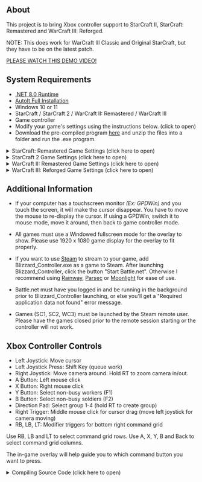 ## About

This project is to bring Xbox controller support to StarCraft II, StarCraft: Remastered and WarCraft III: Reforged.

NOTE: This does work for WarCraft III Classic and Original StarCraft, but they have to be on the latest patch.

[PLEASE WATCH THIS DEMO VIDEO!](https://www.youtube.com/watch?v=yYyOBewhT2Q)

## System Requirements

- [.NET 8.0 Runtime](https://dotnet.microsoft.com/en-us/download/dotnet/8.0)
- [AutoIt Full Installation](https://www.autoitscript.com/site/autoit/downloads/)
- Windows 10 or 11
- StarCraft / StarCraft 2 / WarCraft II: Remastered / WarCraft III
- Game controller
- Modify your game's settings using the instructions below. (click to open)
- Download the pre-compiled program [here](https://github.com/erfg12/Blizzard_Controller_Support/releases) and unzip the files into a folder and run the .exe program.

<details>
<summary>StarCraft: Remastered Game Settings (click here to open)</summary>

- Fullscreen Window Display Mode
    - `Options` > `Graphics` > `Display Mode: Windowed (Fullscreen)` > `Click Accept Button`
- Edit Game Hotkeys
    - Edit `%HOMEPATH%/Documents/StarCraft/CSettings.json` or `%HOMEPATH%/OneDrive/Documents/StarCraft/CSettings.json` with Notepad or VSCode.
    - Replace Hotkeys: with `"Hotkeys": "STR_RSRCH_STIM=w\nSTR_RSRCH_MAGNA=q\nSTR_RSRCH_EMP=q\nSTR_RSRCH_MINES=w\nSTR_RSRCH_SIEGE=e\nSTR_RSRCH_DEFMTX=m\nSTR_RSRCH_IRRADIATE=w\nSTR_RSRCH_YAMATO=q\nSTR_RSRCH_SHIP_CLOAK=q\nSTR_RSRCH_MAN_CLOAK=w\nSTR_USESTIM=z\nSTR_USEMAGNA=x\nSTR_USEMINES=z\nSTR_SCANNERSWEEP=q\nSTR_SIEGE_MODE=z\nSTR_TANK_MODE=z\nSTR_DEFMTX=z\nSTR_USEEMP=x\nSTR_IRRADIATE=c\nSTR_YAMATO=z\nSTR_CLOAK=z\nSTR_DECLOAK=z\nSTR_RSRCH_BURROW=e\nSTR_RSRCH_INFEST=i\nSTR_RSRCH_INFBROOD=q\nSTR_RSRCH_PLAGUE=s\nSTR_RSRCH_PARASITE=r\nSTR_RSRCH_BLOODBOIL=q\nSTR_RSRCH_ENSNARE=w\nSTR_RSRCH_CONSUME=w\nSTR_BURROW=c\nSTR_DEBURROW=c\nSTR_INFEST=d\nSTR_INFBROOD=x\nSTR_PLAGUE=z\nSTR_PARASITE=z\nSTR_BLOODBOIL=x\nSTR_CONSUME=d\nSTR_KERRIGAN_CONSUME=u\nSTR_ENSNARE=c\nSTR_RSRCH_PSISTORM=q\nSTR_RSRCH_HALLUCINATION=w\nSTR_RSRCH_RECALL=q\nSTR_RSRCH_STASIS=w\nSTR_RSRCH_SUMMON_ARCHON=a\nSTR_PSISTORM=z\nSTR_HALLUCINATION=x\nSTR_RECALL=z\nSTR_STASIS=x\nSTR_MAKE_P_ARCHON=c\nSTR_UP_T_ARMOR=w\nSTR_UP_T_VEHICLE_PLATING=a\nSTR_UP_T_SHIP_PLATING=s\nSTR_UP_Z_CARAPACE=e\nSTR_UP_Z_PLATING=w\nSTR_UP_P_ARMOR=w\nSTR_UP_P_PLATING=w\nSTR_UP_T_MAN_GUNS=q\nSTR_UP_T_VEHICLE_GUNS=q\nSTR_UP_T_SHIP_GUNS=w\nSTR_UP_Z_MELEE_ATTACKS=q\nSTR_UP_Z_MISSILE_ATTACKS=w\nSTR_UP_Z_FLYER_ATTACKS=q\nSTR_UP_P_GND_WEAPONS=q\nSTR_UP_P_AIR_WEAPONS=q\nSTR_UP_P_SHIELDS=e\nSTR_UP_MARINE_GUN_RANGE=q\nSTR_UP_VULTURE_SPEED=q\nSTR_UP_VESSEL_ENERGY=e\nSTR_UP_GHOST_SIGHT=a\nSTR_UP_GHOST_ENERGY=s\nSTR_UP_WRAITH_ENERGY=w\nSTR_UP_CRUISER_ENERGY=w\nSTR_UP_OVERLORD_TRANSPORT=a\nSTR_UP_OVERLORD_SIGHT=s\nSTR_UP_OVERLORD_SPEED=l\nSTR_UP_ZERGLING_SPEED=q\nSTR_UP_ZERGLING_ATTACK_SPEED=w\nSTR_UP_HYDRALISK_SPEED=q\nSTR_UP_HYDRALISK_ATTACK_RANGE=w\nSTR_UP_QUEEN_ENERGY=e\nSTR_UP_DEFILER_ENERGY=e\nSTR_UP_DRAGOON_ATTACK_RANGE=e\nSTR_UP_ZEALOT_SPEED=q\nSTR_UP_SCARAB_DAMAGE=q\nSTR_UP_REAVER_CAPACITY=w\nSTR_UP_SHUTTLE_SPEED=e\nSTR_UP_OBSERVER_SIGHT=w\nSTR_UP_OBSERVER_SPEED=q\nSTR_UP_TEMPLAR_ENERGY=e\nSTR_UP_SCOUT_SIGHT=q\nSTR_UP_SCOUT_SPEED=w\nSTR_UP_CARRIER_CAPACITY=e\nSTR_UP_ARBITER_ENERGY=e\nSTR_MAKE_Z_ZERGLING=w\nSTR_MAKE_Z_HYDRALISK=a\nSTR_MAKE_Z_ULTRALISK=x\nSTR_MAKE_Z_DRONE=q\nSTR_MAKE_Z_OVERLORD=e\nSTR_MAKE_Z_MUTALID=s\nSTR_GUARDIAN_ASPECT=z\nSTR_MAKE_Z_QUEEN=z\nSTR_MAKE_Z_DEFILER=c\nSTR_MAKE_Z_AVENGER=d\nSTR_MAKE_Z_INFESTED=q\nSTR_MAKE_T_MARINE=q\nSTR_MAKE_T_GHOST=e\nSTR_MAKE_T_FIREBAT=w\nSTR_MAKE_T_VULTURE=v\nSTR_MAKE_T_GOLIATH=g\nSTR_MAKE_T_TANK=t\nSTR_MAKE_T_SCV=q\nSTR_MAKE_T_WRAITH=q\nSTR_MAKE_T_VESSEL=e\nSTR_MAKE_T_DROPSHIP=w\nSTR_MAKE_T_BCRUISER=a\nSTR_MAKE_T_NUKE=q\nSTR_MAKE_P_OBSERVER=e\nSTR_MAKE_P_PROBE=q\nSTR_MAKE_P_ZEALOT=q\nSTR_MAKE_P_DRAGOON=w\nSTR_MAKE_P_TEMPLAR=e\nSTR_MAKE_P_SHUTTLE=q\nSTR_MAKE_P_SCOUT=q\nSTR_MAKE_P_ARBITER=e\nSTR_MAKE_P_CARRIER=w\nSTR_MAKE_P_INTERCEPTOR=z\nSTR_MAKE_P_REAVER=w\nSTR_MAKE_P_SCARAB=z\nSTR_BLD_HATCHERY=q\nSTR_BLD_CREEP_COLONY=w\nSTR_BLD_ZEXTRACTOR=e\nSTR_BLD_SPAWNING=a\nSTR_BLD_EVO_CHAMBER=s\nSTR_BLD_HYDRA_DEN=z\nSTR_BLD_NYDUS=e\nSTR_BLD_SPIRE=q\nSTR_BLD_NEST=w\nSTR_BLD_ULTRA_CAVERN=a\nSTR_BLD_DEFILER_MOUND=s\nSTR_BLD_LAIR=z\nSTR_BLD_HIVE=z\nSTR_BLD_GREATERSPIRE=z\nSTR_BLD_SPORE_COLONY=z\nSTR_BLD_SUNKEN_COLONY=x\nSTR_NYDUS_EXIT=q\nSTR_BLD_NEXUS=q\nSTR_BLD_PYLON=w\nSTR_BLD_ASSIMILATOR=e\nSTR_BLD_GATEWAY=a\nSTR_BLD_FORGE=s\nSTR_BLD_PHOTON=d\nSTR_BLD_CYBER_CORE=z\nSTR_BLD_SHIELDBATT=x\nSTR_BLD_ROBOTICS=q\nSTR_BLD_OBSERVATORY=z\nSTR_BLD_CITADEL=e\nSTR_BLD_ARCHIVES=d\nSTR_BLD_STARGATE=w\nSTR_BLD_FLEET_BEACON=s\nSTR_BLD_TRIBUNAL=x\nSTR_BLD_ROBOTICS_BAY=a\nSTR_BLD_TCOMMANDCTR=q\nSTR_BLD_DEPOT=w\nSTR_BLD_REFINERY=e\nSTR_BLD_BARRACKS=a\nSTR_BLD_ENGINEERING=s\nSTR_BLD_TURRET=d\nSTR_BLD_ACADEMY=z\nSTR_BLD_PILLBOX=x\nSTR_BLD_FACTORY=q\nSTR_BLD_TSTARPORT=w\nSTR_BLD_SCIENCE_FAC=e\nSTR_BLD_ARMORY=a\nSTR_BLD_COMSAT=z\nSTR_BLD_SILO=x\nSTR_BLD_DOCKS=z\nSTR_BLD_COVERT_OPS=z\nSTR_BLD_PHYSICS=x\nSTR_BLD_MACHINE=z\nSTR_MOVE=q\nSTR_STOP=w\nSTR_ATTACK=e\nSTR_PATROL=a\nSTR_HOLD=s\nSTR_WAYPOINTS=w\nSTR_LAND=c\nSTR_LIFTOFF=c\nSTR_RALLYPOINT=k\nSTR_RECHARGE=q\nSTR_SELECT_LARVA=q\nSTR_GATHER=s\nSTR_RETURN=d\nSTR_REPAIR=a\nSTR_BUILD=z\nSTR_BLD_ADVANCED=x\nSTR_MUTATE=z\nSTR_MUTATE_ADV=x\nSTR_MORPH_ADV=v\nSTR_PICKUP=x\nSTR_UNLOAD=c\nSTR_NUKESTRIKE=c\nSTR_PLACE_COP=p\nSTR_RSRCH_CURE=a\nSTR_RSRCH_MYOPIA=s\nSTR_HEAL=z\nSTR_CURE=x\nSTR_MYOPIA=c\nSTR_RSRCH_LURKERASPECT=a\nSTR_RSRCH_DISRUPTOR=a\nSTR_RSRCH_MINDCONTROL=a\nSTR_RSRCH_PSYFEEDBACK=f\nSTR_RSRCH_PARALIZE=s\nSTR_MAKE_P_DARCHON=c\nSTR_DISRUPTOR=z\nSTR_MINDCONTROL=x\nSTR_PSYFEEDBACK=z\nSTR_USEPARALIZE=c\nSTR_UP_MEDIC_ENERGY=d\nSTR_UP_T_MISSILE_BOOST=a\nSTR_UP_Z_ULTRA_SPEED=q\nSTR_UP_Z_ULTRA_ARMOR=w\nSTR_UP_CORSAIR_ENERGY=s\nSTR_UP_DARCHON_ENERGY=d\nSTR_DEVOURER_ASPECT=x\nSTR_MAKE_Z_LURKER=z\nSTR_MAKE_T_MEDIC=a\nSTR_MAKE_T_FRIGATE=s\nSTR_MAKE_P_CORSAIR=a\nSTR_MAKE_P_DTEMPLAR=a\n",` 
    - Save and Close.
</details>

<details>
<summary>StarCraft 2 Game Settings (click here to open)</summary>

- Enable Grid Hotkeys
    - `Options` > `Hotkeys` > `Selected Profile: Grid` > `Click Accept Button`
- Fullscreen Window Display Mode
    - `Options` > `Graphics` > `Display Mode: Windowed (Fullscreen)` > `Click Accept Button`
</details>

<details>
<summary>WarCraft II: Remastered Game Settings (click here to open)</summary>

- Enable Grid Hotkeys
    - `Options` > `Gameplay` > `Grid layout hot keys` > `Click to check this box`
- Enable Classic UI
    - `Options` > `Preferences` > `UI Scale` > `Classic` > `Click to check the radio button`
- Fullscreen Window Display Mode
    - `Options` > `Preferences` > `Display Mode: Windowed` > `Click to check this box` > `Click Ok Button`
</details>

<details>
<summary>WarCraft III: Reforged Game Settings (click here to open)</summary>

- Enable Grid Hotkeys
    - `Options` > `Input` > `Preset Keybindings` > `Grid`
- Fullscreen Window Display Mode
    - `Options` > `Graphics` > `Display Mode: Windowed (Fullscreen)` > `Click Accept Button`
- Keep mouse in Window
    - `Options` > `Input` > `Confine Mouse Cursor` > `On`
</details>

## Additional Information

- If your computer has a touchscreen monitor _(Ex: GPDWin)_ and you touch the screen, it will make the cursor disappear. You have to move the mouse to re-display the cursor. If using a GPDWin, switch it to mouse mode, move it around, then back to game controller mode.

- All games must use a Windowed fullscreen mode for the overlay to show. Please use 1920 x 1080 game display for the overlay to fit properly.

- If you want to use [Steam](https://store.steampowered.com/streaming/) to stream to your game, add Blizzard_Controller.exe as a game to Steam. After launching Blizzard_Controller, click the button "Start Battle.net". Otherwise I recommend using [Rainway](https://rainway.com/), [Parsec](https://parsecgaming.com/) or [Moonlight](https://moonlight-stream.org/) for ease of use.

- Battle.net must have you logged in and be running in the background prior to Blizzard_Controller launching, or else you'll get a "Required application data not found" error message.

- Games (SC1, SC2, WC3) must be launched by the Steam remote user. Please have the games closed prior to the remote session starting or the controller will not work.

## Xbox Controller Controls
- Left Joystick: Move cursor
- Left Joystick Press: Shift Key (queue work)
- Right Joystick: Move camera around. Hold RT to zoom camera in/out.
- A Button: Left mouse click
- X Button: Right mouse click
- Y Button: Select non-busy workers (F1)
- B Button: Select non-busy soldiers (F2)
- Direction Pad: Select group 1-4 (hold RT to create group)
- Right Trigger: Middle mouse click for cursor drag (move left joystick for camera moving)
- RB, LB, LT: Modifier triggers for bottom right command grid

Use RB, LB and LT to select command grid rows.
Use A, X, Y, B and Back to select command grid columns.

The in-game overlay will help guide you to which command button you want to press.

<details>
<summary>Compiling Source Code (click here to open)</summary>

You need [Visual Studio 2022](https://visualstudio.microsoft.com/vs/), 
[VS Installer Projects Extension](https://marketplace.visualstudio.com/items?itemName=VisualStudioClient.MicrosoftVisualStudio2022InstallerProjects) 
and [AutoIt Full Installation](https://www.autoitscript.com/site/autoit/downloads/)  

The installer for AutoIt should be in a zip when downloaded, unzip the exe and let it sit in your downloads folder to make the Setup project. 
The Setup project looks for `autoit-v3-setup.exe` in your `C:/users/(YOUR_USERNAME)/Downloads` directory.
</details>